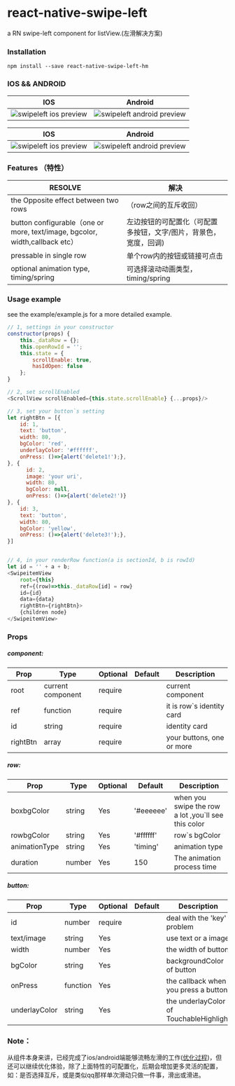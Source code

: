 # react-native-swipe-left
a RN swipe-left component for listView.(左滑解决方案)

### Installation
```
npm install --save react-native-swipe-left-hm
```

### IOS && ANDROID
IOS | Android
-----|-------
![swipeleft ios preview](http://imgur.com/KswnF0X.gif) | ![swipeleft android preview](http://imgur.com/6FyHjft.gif)

IOS | Android
-----|-------
![swipeleft ios preview](http://imgur.com/e7FKKUs.gif) | ![swipeleft android preview](http://i.imgur.com/oXOMKME.gif)

### Features （特性）
RESOLVE | 解决
----------------- | -----
the Opposite effect between two rows |（row之间的互斥收回）
button configurable（one or more, text/image, bgcolor, width,callback etc）|左边按钮的可配置化（可配置多按钮，文字/图片，背景色，宽度，回调)
pressable in single row |单个row内的按钮或链接可点击
optional animation type, timing/spring |可选择滚动动画类型，timing/spring




### Usage example
see the example/example.js for a more detailed example.
```javascript
// 1, settings in your constructor
constructor(props) {
 	this._dataRow = {};
    this.openRowId = '';
    this.state = {
	    scrollEnable: true,
        hasIdOpen: false
    };
}

// 2, set scrollEnabled  
<ScrollView scrollEnabled={this.state.scrollEnable} {...props}/>

// 3, set your button`s setting
let rightBtn = [{
    id: 1,
	text: 'button',
	width: 80,
	bgColor: 'red',
	underlayColor: '#ffffff',
    onPress: ()=>{alert('delete1!');},
}, {
      id: 2,
      image: 'your uri',
      width: 80,
      bgColor: null,
      onPress: ()=>{alert('delete2!')}
}, {
	id: 3,
	text: 'button',
	width: 80,
	bgColor: 'yellow',
	onPress: ()=>{alert('delete3!');},
}]


// 4, in your renderRow function(a is sectionId, b is rowId)
let id = '' + a + b;
<SwipeitemView
    root={this}
    ref={(row)=>this._dataRow[id] = row}
    id={id}
    data={data}
    rightBtn={rightBtn}>
	{children node}
</SwipeitemView>
```


### Props

##### component:
Prop            | Type   | Optional  | Default    | Description
--------------- | ------ | --------- | ---------- | -----------
root            |   current component     | require   |            | current component
ref             |  function      | require   |            | it is row`s identity card
id              |   string     | require   |            | identity card
rightBtn        |   array     | require   |            | your buttons, one or more

##### row:
Prop            | Type   | Optional  | Default    | Description
--------------- | ------ | --------- | ---------- | -----------
boxbgColor      | string | Yes       | '#eeeeee'  | when you swipe the row a lot ,you`ll see this color
rowbgColor      | string | Yes       | '#ffffff'  | row`s bgColor
animationType   | string | Yes       | 'timing'   | animation type
duration        | number | Yes       | 150        | The animation process time

##### button:
Prop            | Type   | Optional  | Default    | Description
--------------- | ------ | --------- | ---------- | -----------
id              | number | require   |            | deal with the 'key' problem
text/image      | string | Yes   |            | use text or a image
width           | number | Yes   |            | the width of button
bgColor         | string | Yes   |            | backgroundColor of button
onPress         | function| Yes  |            | the callback when you press a button
underlayColor   | string | Yes   |            | the underlayColor of TouchableHighlight

### Note：
从组件本身来讲，已经完成了ios/android端能够流畅左滑的工作([优化过程](https://github.com/yzsolo/yzsolo.github.io/issues/22 "优化过程"))，但还可以继续优化体验，除了上面特性的可配置化，后期会增加更多灵活的配置，如：是否选择互斥，或是类似qq那样单次滑动只做一件事，滑出或滑进。
